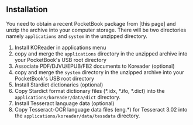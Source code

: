## Installation
You need to obtain a recent PocketBook package from [this page] and unzip the archive into your computer storage. There will be two directories namely `applications` and `system` in the unzipped directory.

1. Install KOReader in applications menu
  1. copy and merge the `applications` directory in the unzipped archive into your PocketBook's USB root directory
1. Associate PDF/DJVU/EPUB/FB2 documents to Koreader (optional)
  1. copy and merge the `system` directory in the unzipped archive into your PocketBook's USB root directory
1. Install Stardict dictionaries (optional)
  1. Copy Stardict format dictionary files (*.idx, *.ifo, *.dict) into the `applications/koreader/data/dict` directory.
1. Install Tesseract language data (optional)
  1. Copy Tesseract-OCR language data files (eng.*) for Tesseract 3.02 into the `applications/koreader/data/tessdata` directory.

